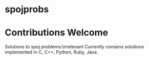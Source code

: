# spojprobs
# Contributions Welcome
Solutions to spoj problems:\\irrelevant
Currently contains solutions implemented in C, C++, Python, Ruby, Java.
